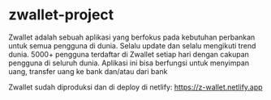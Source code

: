 # zwallet-project

Zwallet adalah sebuah aplikasi yang berfokus pada kebutuhan perbankan untuk semua pengguna di dunia. Selalu update dan selalu mengikuti trend dunia. 5000+ pengguna terdaftar di Zwallet setiap hari dengan cakupan pengguna di seluruh dunia. Aplikasi ini bisa berfungsi untuk menyimpan uang, transfer uang ke bank dan/atau dari bank

Zwallet sudah diproduksi dan di deploy di netlify: https://z-wallet.netlify.app
